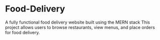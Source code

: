 # Food-Delivery
A fully functional food delivery website built using the MERN stack This project allows users to browse restaurants, view menus, and place orders for food delivery. 
